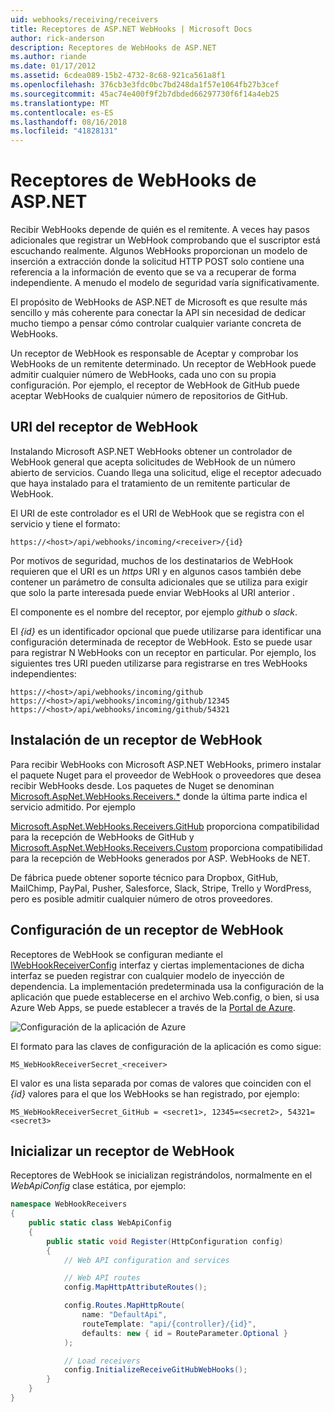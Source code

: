 ```yaml
---
uid: webhooks/receiving/receivers
title: Receptores de ASP.NET WebHooks | Microsoft Docs
author: rick-anderson
description: Receptores de WebHooks de ASP.NET
ms.author: riande
ms.date: 01/17/2012
ms.assetid: 6cdea089-15b2-4732-8c68-921ca561a8f1
ms.openlocfilehash: 376cb3e3fdc0bc7bd248da1f57e1064fb27b3cef
ms.sourcegitcommit: 45ac74e400f9f2b7dbded66297730f6f14a4eb25
ms.translationtype: MT
ms.contentlocale: es-ES
ms.lasthandoff: 08/16/2018
ms.locfileid: "41828131"
---
```

# <a name="aspnet-webhooks-receivers"></a>Receptores de WebHooks de ASP.NET

Recibir WebHooks depende de quién es el remitente. A veces hay pasos adicionales que registrar un WebHook comprobando que el suscriptor está escuchando realmente. Algunos WebHooks proporcionan un modelo de inserción a extracción donde la solicitud HTTP POST solo contiene una referencia a la información de evento que se va a recuperar de forma independiente. A menudo el modelo de seguridad varía significativamente.

El propósito de WebHooks de ASP.NET de Microsoft es que resulte más sencillo y más coherente para conectar la API sin necesidad de dedicar mucho tiempo a pensar cómo controlar cualquier variante concreta de WebHooks.

Un receptor de WebHook es responsable de Aceptar y comprobar los WebHooks de un remitente determinado. Un receptor de WebHook puede admitir cualquier número de WebHooks, cada uno con su propia configuración. Por ejemplo, el receptor de WebHook de GitHub puede aceptar WebHooks de cualquier número de repositorios de GitHub.

## <a name="webhook-receiver-uris"></a>URI del receptor de WebHook

Instalando Microsoft ASP.NET WebHooks obtener un controlador de WebHook general que acepta solicitudes de WebHook de un número abierto de servicios. Cuando llega una solicitud, elige el receptor adecuado que haya instalado para el tratamiento de un remitente particular de WebHook.

El URI de este controlador es el URI de WebHook que se registra con el servicio y tiene el formato:

```
https://<host>/api/webhooks/incoming/<receiver>/{id}
```

Por motivos de seguridad, muchos de los destinatarios de WebHook requieren que el URI es un *https* URI y en algunos casos también debe contener un parámetro de consulta adicionales que se utiliza para exigir que solo la parte interesada puede enviar WebHooks al URI anterior .

El <em> <receiver> </em> componente es el nombre del receptor, por ejemplo <em>github</em> o <em>slack</em>.

El *{id}* es un identificador opcional que puede utilizarse para identificar una configuración determinada de receptor de WebHook. Esto se puede usar para registrar N WebHooks con un receptor en particular. Por ejemplo, los siguientes tres URI pueden utilizarse para registrarse en tres WebHooks independientes:

```
https://<host>/api/webhooks/incoming/github
https://<host>/api/webhooks/incoming/github/12345
https://<host>/api/webhooks/incoming/github/54321
```

## <a name="installing-a-webhook-receiver"></a>Instalación de un receptor de WebHook

Para recibir WebHooks con Microsoft ASP.NET WebHooks, primero instalar el paquete Nuget para el proveedor de WebHook o proveedores que desea recibir WebHooks desde. Los paquetes de Nuget se denominan [Microsoft.AspNet.WebHooks.Receivers.*](https://www.nuget.org/packages?q=Microsoft.AspNet.WebHooks.Receivers) donde la última parte indica el servicio admitido. Por ejemplo

[Microsoft.AspNet.WebHooks.Receivers.GitHub](https://www.nuget.org/packages?q=Microsoft.AspNet.WebHooks.Receivers.GitHub) proporciona compatibilidad para la recepción de WebHooks de GitHub y [Microsoft.AspNet.WebHooks.Receivers.Custom](https://www.nuget.org/packages?q=Microsoft.AspNet.WebHooks.Receivers.Custom) proporciona compatibilidad para la recepción de WebHooks generados por ASP. WebHooks de NET.

De fábrica puede obtener soporte técnico para Dropbox, GitHub, MailChimp, PayPal, Pusher, Salesforce, Slack, Stripe, Trello y WordPress, pero es posible admitir cualquier número de otros proveedores.

## <a name="configuring-a-webhook-receiver"></a>Configuración de un receptor de WebHook

Receptores de WebHook se configuran mediante el [IWebHookReceiverConfig](https://github.com/aspnet/WebHooks/blob/master/src/Microsoft.AspNet.WebHooks.Receivers/WebHooks/IWebHookReceiverConfig.cs) interfaz y ciertas implementaciones de dicha interfaz se pueden registrar con cualquier modelo de inyección de dependencia. La implementación predeterminada usa la configuración de la aplicación que puede establecerse en el archivo Web.config, o bien, si usa Azure Web Apps, se puede establecer a través de la [Portal de Azure](https://portal.azure.com/).

![Configuración de la aplicación de Azure](_static/AzureAppSettings.png)

El formato para las claves de configuración de la aplicación es como sigue:

```
MS_WebHookReceiverSecret_<receiver>
```

El valor es una lista separada por comas de valores que coinciden con el *{id}* valores para el que los WebHooks se han registrado, por ejemplo:

```
MS_WebHookReceiverSecret_GitHub = <secret1>, 12345=<secret2>, 54321=<secret3>
```

## <a name="initializing-a-webhook-receiver"></a>Inicializar un receptor de WebHook

Receptores de WebHook se inicializan registrándolos, normalmente en el *WebApiConfig* clase estática, por ejemplo:

```csharp
namespace WebHookReceivers
{
    public static class WebApiConfig
    {
        public static void Register(HttpConfiguration config)
        {
            // Web API configuration and services

            // Web API routes
            config.MapHttpAttributeRoutes();

            config.Routes.MapHttpRoute(
                name: "DefaultApi",
                routeTemplate: "api/{controller}/{id}",
                defaults: new { id = RouteParameter.Optional }
            );

            // Load receivers
            config.InitializeReceiveGitHubWebHooks();
        }
    }
}
```
